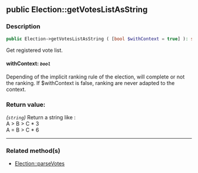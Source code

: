 ## public Election::getVotesListAsString

### Description    

```php
public Election->getVotesListAsString ( [bool $withContext = true] ): string
```

Get registered vote list.
    

#### **withContext:** *```bool```*   
Depending of the implicit ranking rule of the election, will complete or not the ranking. If $withContext is false, ranking are never adapted to the context.    


### Return value:   

*(```string```)* Return a string like :<br>
A > B > C * 3<br>
A = B > C * 6


---------------------------------------

### Related method(s)      

* [Election::parseVotes](/Docs/ApiReferences/Election%20Class/public%20Election--parseVotes.md)    
